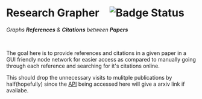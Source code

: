 
# Research Grapher ![Badge Status]

*Graphs **References** & **Citations** between* ***Papers***

<br>

The goal here is to provide references and citations in a given paper in a GUI friendly node network for easier access as compared to manually going through each reference and searching for it's citations online.

This should drop the unnecessary visits to mulitple publications by half(hopefully) since the [API](https://api.semanticscholar.org/) being accessed here will give a arxiv link if availabe.


<!----------------------------------------------------------------------------->

[Badge Status]: https://img.shields.io/badge/Status-Work_In_Progress-D14836?style=for-the-badge